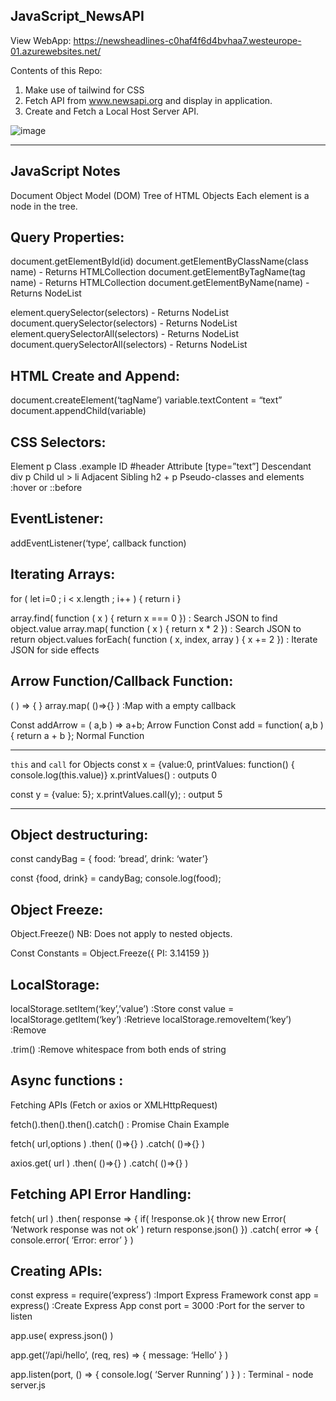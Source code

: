 JavaScript_NewsAPI
-------------------

View WebApp: https://newsheadlines-c0haf4f6d4bvhaa7.westeurope-01.azurewebsites.net/

Contents of this Repo: 
1. Make use of tailwind for CSS
2. Fetch API from www.newsapi.org and display in application.
3. Create and Fetch a Local Host Server API.

![image](https://github.com/JancoEngelbrecht/JavaScript_NewsAPI/assets/75523652/587a0582-bc56-4e1e-9934-b539539cb0ad)

------------------------------------------------------
JavaScript Notes
------------------------------------------------------
Document Object Model (DOM)
Tree of HTML Objects
Each element is a node in the tree.

Query Properties:
-----------------
document.getElementById(id)
document.getElementByClassName(class name) - Returns HTMLCollection
document.getElementByTagName(tag name) - Returns HTMLCollection
document.getElementByName(name) - Returns NodeList

element.querySelector(selectors) - Returns NodeList
document.querySelector(selectors) - Returns NodeList
element.querySelectorAll(selectors) - Returns NodeList
document.querySelectorAll(selectors) - Returns NodeList

HTML Create and Append:
------
document.createElement(‘tagName’)
variable.textContent = “text”
document.appendChild(variable)

CSS Selectors:
------
Element 					p
Class						.example
ID						#header
Attribute					[type=”text”]
Descendant					div p
Child						ul > li
Adjacent Sibling				h2 + p
Pseudo-classes and elements		:hover or ::before

EventListener: 
--------
addEventListener(‘type’, callback function)  

Iterating Arrays:
--------
for ( let i=0 ;  i < x.length ;  i++ ) { return i }

array.find( function ( x ) { return x === 0 }) 			: Search JSON to find object.value 
array.map( function ( x ) { return x * 2 })			: Search JSON to return object.values
forEach( function ( x, index, array ) { x += 2 })		: Iterate JSON for side effects


Arrow Function/Callback Function:
---------
( ) => { }
array.map( ()=>{} ) 					:Map with a empty callback

Const addArrow = ( a,b ) => a+b;			Arrow Function
Const add = function( a,b ) { return a + b };		Normal Function
____________________________________________________
`this` and `call` for Objects
const x = {value:0, 
     printValues: function() { 
        console.log(this.value)}
x.printValues()						: outputs 0 

const y = {value: 5};
x.printValues.call(y); 					: output 5
_____________________________________________________

Object destructuring:
------
const candyBag = {
	food: ‘bread’,
	drink: ‘water’}	

const {food, drink} = candyBag;
console.log(food);	


Object Freeze:
------
Object.Freeze() 			NB: Does not apply to nested objects.

Const Constants = Object.Freeze({ PI: 3.14159 })		

LocalStorage: 
---------
localStorage.setItem(‘key’,’value’)			:Store 
const value = localStorage.getItem(‘key’)		:Retrieve
localStorage.removeItem(‘key’)			:Remove

.trim() 			:Remove whitespace from both ends of string

Async functions	: 
--------
Fetching APIs (Fetch or  axios or XMLHttpRequest)

fetch().then().then().catch() 				: Promise Chain Example

fetch( url,options )
.then( ()=>{} )
.catch( ()=>{} )

axios.get( url )
.then( ()=>{} )
.catch( ()=>{} )		

Fetching API Error Handling: 
-------------
fetch( url )
.then( response  => { 
if( !response.ok ){ throw new Error( ‘Network response was not ok’ ) 
return response.json()
})
.catch(  error  => { console.error( ‘Error: error’ } )


Creating APIs:
----------
const express = require(‘express’)			:Import Express Framework
const app = express()					:Create Express App
const port = 3000					:Port for the server to listen

app.use( express.json() )

app.get(‘/api/hello’, 
(req, res) => {  message: ‘Hello’  } )

app.listen(port, () => { console.log( ‘Server Running’ ) } )    : Terminal - node server.js
